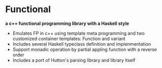 # Functional
__a c++ functional programming library with a Haskell style__

* Emulates FP in c++ using template meta programming and two customized container templates: Function and variant
* Includes several Haskell typeclass definition and implenmentation
* Support monadic operation by partial appling function with a reverse order
* Includes a port of Hutton's parsing library and library itself
